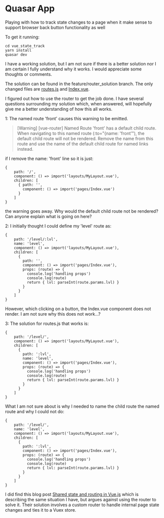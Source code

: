 # Quasar App

Playing with how to track state changes to a page when it make sense to support browser back button functionality as well

To get it running:

    cd vue_state_track
    yarn install
    quasar dev

I have a working solution, but I am not sure if there is a better solution nor I am certain I fully understand why it works. I would appreciate some thoughts or comments.

The solution can be found in the feature/router\_solution branch. The only changed files are [routes.js](https://github.com/ericg-vue-questions/vue_state_track/blob/feature/router_solution/src/router/routes.js) and [Index.vue](https://github.com/ericg-vue-questions/vue_state_track/blob/feature/router_solution/src/pages/Index.vue).

I figured out how to use the router to get the job done. I have several questions surrounding my solution which, when answered, will hopefully give me a better understanding of how this all works.

1: The named route 'front' causes this warning to be emitted.

>\[Warning\] \[vue-router\] Named Route 'front' has a default child route. When navigating to this named route (:to="{name: 'front'"), the default child route will not be rendered. Remove the name from this route and use the name of the default child route for named links instead.

if I remove the name: 'front' line so it is just:

    {
        path: '/',
        component: () => import('layouts/MyLayout.vue'),
        children: [
          { path: '',
            component: () => import('pages/Index.vue')
          }
        ]
    }

the warning goes away. Why would the default child route not be rendered? Can anyone explain what is going on here?

2:  I initially thought I could define my 'level' route as:

    {
        path: '/level/:lvl',
        name: 'level',
        component: () => import('layouts/MyLayout.vue'),
        children: [
          {
            path: '',
            component: () => import('pages/Index.vue'),
            props: (route) => {
              console.log('handling props')
              console.log(route)
              return { lvl: parseInt(route.params.lvl) }
            }
          }
        ]
    }

However, which clicking on a button, the Index.vue component does not render. I am not sure why this does not work...?

3: The solution for routes.js that works is:

    {
        path: '/level/',
        component: () => import('layouts/MyLayout.vue'),
        children: [
          {
            path: ':lvl',
            name: 'level',
            component: () => import('pages/Index.vue'),
            props: (route) => {
              console.log('handling props')
              console.log(route)
              return { lvl: parseInt(route.params.lvl) }
            }
          }
        ]
    }

What I am not sure about is why I needed to name the child route the named route and why I could not do:

    {
        path: '/level/',
        name: 'level',
        component: () => import('layouts/MyLayout.vue'),
        children: [
          {
            path: ':lvl',
            component: () => import('pages/Index.vue'),
            props: (route) => {
              console.log('handling props')
              console.log(route)
              return { lvl: parseInt(route.params.lvl) }
            }
          }
        ]
    }

I did find this blog post [Shared state and routing in Vue.js](https://codeburst.io/shared-state-and-routing-in-vue-js-7bfea06e44ec) which is describing the same situation I have, but argues against using the router to solve it. Their solution involves a custom router to handle internal page state changes and ties it to a Vuex store.